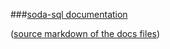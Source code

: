 ###[soda-sql documentation](http://sodasql-docs.s3-website-eu-west-1.amazonaws.com/#/)

([source markdown of the docs files](docs/README.md)) 